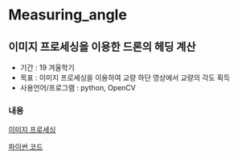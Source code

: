 # Measuring_angle

## 이미지 프로세싱을 이용한 드론의 헤딩 계산

* 기간 : 19 겨울학기
* 목표 : 이미지 프로세싱을 이용하여 교량 하단 영상에서 교량의 각도 획득
* 사용언어/프로그램 : python, OpenCV

### 내용
[이미지 프로세싱](https://github.com/rkdogo08/Measuring_angle/blob/master/image__process.ipynb)

[파이썬 코드](https://github.com/rkdogo08/Measuring_angle/blob/master/code/video_angle_measuring.py)

